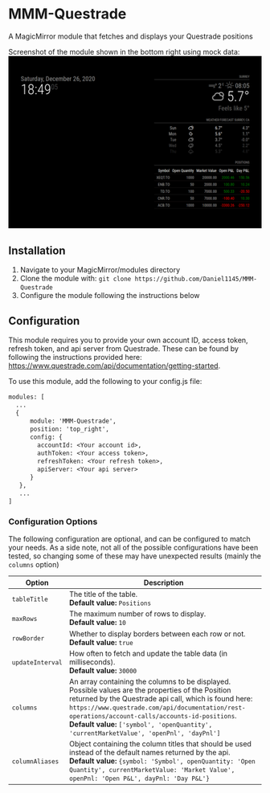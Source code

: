# MMM-Questrade
A MagicMirror module that fetches and displays your Questrade positions

Screenshot of the module shown in the bottom right using mock data:
![screenshot](/screenshots/MMM-Questrade.PNG)

## Installation
1. Navigate to your MagicMirror/modules directory
2. Clone the module with: `git clone https://github.com/Daniel1145/MMM-Questrade`
3. Configure the module following the instructions below

## Configuration
This module requires you to provide your own account ID, access token, refresh token, and api server from Questrade. These can be found by following the instructions provided here: https://www.questrade.com/api/documentation/getting-started.

To use this module, add the following to your config.js file:
```Javscript
modules: [
  ...
  {
      module: 'MMM-Questrade',
      position: 'top_right',
      config: {
        accountId: <Your account id>,
        authToken: <Your access token>,
        refreshToken: <Your refresh token>,
        apiServer: <Your api server>
      }
   },
   ...
]
```

### Configuration Options
The following configuration are optional, and can be configured to match your needs. As a side note, not all of the possible configurations have been tested, so changing some of these may have unexpected results (mainly the `columns` option)

| Option                       | Description
| ---------------------------- | -----------
| `tableTitle`                 | The title of the table. <br> **Default value:** `Positions`
| `maxRows`                    | The maximum number of rows to display. <br> **Default value:** `10`
| `rowBorder`                  | Whether to display borders between each row or not. <br> **Default value:** `true`
| `updateInterval`             | How often to fetch and update the table data (in milliseconds). <br> **Default value:** `30000`
| `columns`                    | An array containing the columns to be displayed. Possible values are the properties of the Position returned by the Questrade api call, which is found here: `https://www.questrade.com/api/documentation/rest-operations/account-calls/accounts-id-positions`. <br> **Default value:** `['symbol', 'openQuantity', 'currentMarketValue', 'openPnl', 'dayPnl']`
| `columnAliases`              | Object containing the column titles that should be used instead of the default names returned by the api. <br> **Default value:** `{symbol: 'Symbol', openQuantity: 'Open Quantity', currentMarketValue: 'Market Value', openPnl: 'Open P&L', dayPnl: 'Day P&L'}`
